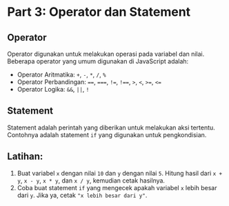 
# Part 3: Operator dan Statement

## Operator
Operator digunakan untuk melakukan operasi pada variabel dan nilai. Beberapa operator yang umum digunakan di JavaScript adalah:
- Operator Aritmatika: `+`, `-`, `*`, `/`, `%`
- Operator Perbandingan: `==`, `===`, `!=`, `!==`, `>`, `<`, `>=`, `<=`
- Operator Logika: `&&`, `||`, `!`

## Statement
Statement adalah perintah yang diberikan untuk melakukan aksi tertentu. Contohnya adalah statement `if` yang digunakan untuk pengkondisian.

## Latihan:
1. Buat variabel `x` dengan nilai `10` dan `y` dengan nilai `5`. Hitung hasil dari `x + y`, `x - y`, `x * y`, dan `x / y`, kemudian cetak hasilnya.
2. Coba buat statement `if` yang mengecek apakah variabel `x` lebih besar dari `y`. Jika ya, cetak `"x lebih besar dari y"`.
